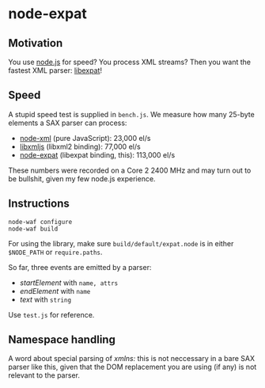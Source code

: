# node-expat #

## Motivation ##

You use [node.js](http://github.com/ry/node) for speed? You process
XML streams? Then you want the fastest XML parser: [libexpat](http://expat.sourceforge.net/)!

## Speed ##

A stupid speed test is supplied in `bench.js`. We measure how many
25-byte elements a SAX parser can process:

- [node-xml](http://github.com/robrighter/node-xml) (pure JavaScript): 23,000 el/s
- [libxmljs](http://github.com/polotek/libxmljs) (libxml2 binding): 77,000 el/s
- [node-expat](http://github.com/astro/node-expat) (libexpat binding, this): 113,000 el/s

These numbers were recorded on a Core 2 2400 MHz and may turn out to
be bullshit, given my few node.js experience.

## Instructions ##

    node-waf configure
    node-waf build

For using the library, make sure `build/default/expat.node` is in
either `$NODE_PATH` or `require.paths`.

So far, three events are emitted by a parser:

- *startElement* with `name, attrs`
- *endElement* with `name`
- *text* with `string`

Use `test.js` for reference.

## Namespace handling ##

A word about special parsing of *xmlns:* this is not neccessary in a
bare SAX parser like this, given that the DOM replacement you are
using (if any) is not relevant to the parser.
